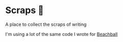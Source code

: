 # Scraps 📌
A place to collect the scraps of writing

I'm using a lot of the same code I wrote for [Beachball](https://github.com/jacksarick/beachball)

<!-- ## Setup

Setup is dead simple.

```bash
git clone https://github.com/jacksarick/beachball.git; # clone the repo
cd beachball; # go to the folder
npm install; # build the server
npm test; # test your configuration
npm start # start the server
```

Boom. Done. Your server is now up, running, and fully configured at <http://localhost:8080>.

Alternatively, download the latest release via the "release" tab on github.

If you want HTTPS, run `./gen-cert.sh` (or simply select y during installation), and change `use_ssl` in `config.json` to `true`. It will be self-signed, so you'll need to add `localhost` as an exception for most browsers. Quite frankly, I don't suggest this, even the demo server is running HTTP behind an nginx proxy. It's not insecure, but it's just a little hard to maintain.

When you make changes and want to see if your general layout works, run `npm test`. It won't check everything, but it should cover some basics. Yes, I wrote the test in TCL, it's a good language.

## Customizing
To change the port, the location of stored text files, or the location of webpages, edit `config.json` as you see fit. SSL should be pretty straight forward, but I haven't done much testing. The `host` parameter in `config.json` does not actually affect the server, and is only implemented for loggin purposes.

### Editing Pages
If you don't like my pages (I'm not exactly a designer, I know), go to the `public` directory and edit whatever you like. You'll notice a big difference: The server can't handle file requests. CSS files can't be included via requests. As such, I've implemented an include system. Any file in `<<< >>>` will be "imported". For example:

**`main.html`:**

```html
<div>
	<<< mixin.html >>>
</div>
```

**`mixin.html`:**

```html
<b>I'm some content</b>
```

`main.html` will output:

```html
<div>
	<b>I'm some content</b>
</div>
```

When called. Coolio!

I added another cool templating feature. Things wrapped in `{{{ }}}` will be swapped for their corresponding variable.

**`main.html`:**

```html
<h1>{{{ title }}}</h1>
<div>
	{{{ content }}}
</div>
```

In the server, you might have something like:

```javascript
compose("main.html", {"title": "Hello!", "content": "More stuff here"}
```

Which would output:

```html
<h1>Hello!</h1>
<div>
	More stuff here
</div>
```

The whole system is designed to be mostly painless and intuitive on the surface. To make any actual changes will require actual code. Sorry. 

## Maintenance and Usage
I consider this a completed project, so I do almost no work on it. If you find a bug please let me know, but odds are I won't fix it for a while, if ever. Feel free to submit a pull request, I'll probably accept it if it's good. In the event you start up your own instance, modified or plain, let me know! I'll be excited that someone is using it. -->

